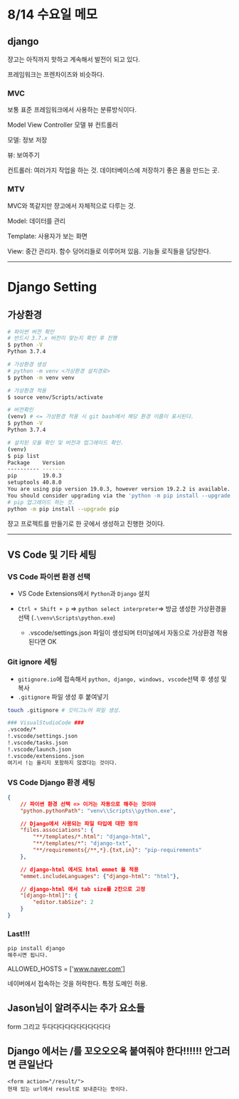 # 8/14 수요일 메모

## django

쟝고는 아직까지 핫하고 계속해서 발전이 되고 있다.

프레임워크는 프렌차이즈와 비슷하다.

### MVC

보통 표준 프레임워크에서 사용하는 분류방식이다.

Model View Controller 모델 뷰 컨트롤러

모델: 정보 저장

뷰: 보여주기

컨트롤러: 여러가지 작업을 하는 것. 데이터베이스에 저장하기 좋은 폼을 만드는 곳.

### MTV

MVC와 똑같지만 쟝고에서 자체적으로 다루는 것.

Model: 데이터를 관리

Template: 사용자가 보는 화면

View: 중간 관리자. 함수 덩어리들로 이루어져 있음. 기능들 로직들을 담당한다.

<hr>

# Django Setting

## 가상환경

```bash
# 파이썬 버전 확인
# 반드시 3.7.x 버전이 맞는지 확인 후 진행
$ python -V
Python 3.7.4

# 가상환경 생성
# python -m venv <가상환경 설치경로>
$ python -m venv venv

# 가상환경 적용
$ source venv/Scripts/activate

# 버전확인
(venv) # <= 가상환경 적용 시 git bash에서 해당 환경 이름이 표시된다.
$ python -V
Python 3.7.4

# 설치된 모듈 확인 및 버전과 업그레이드 확인.
(venv)
$ pip list
Package    Version
---------- -------
pip        19.0.3
setuptools 40.8.0
You are using pip version 19.0.3, however version 19.2.2 is available.
You should consider upgrading via the 'python -m pip install --upgrade pip' command.
# pip 업그레이드 하는 것.
python -m pip install --upgrade pip
```

쟝고 프로젝트를 만들기로 한 곳에서 생성하고 진행한 것이다.

<hr>

## VS Code 및 기타 세팅

### VS Code 파이썬 환경 선택

- VS Code Extensions에서 `Python`과 `Django` 설치

- `Ctrl + Shift + p` => `python select interpreter`=> 방금 생성한 가상환경을 선택 (`.\venv\Scripts\python.exe`) 
  - .vscode/settings.json 파일이 생성되며 터미널에서 자동으로 가상환경 적용된다면 OK

### Git ignore 세팅

- `gitignore.io`에 접속해서 `python, django, windows, vscode`선택 후 생성 및 복사
- `.gitignore` 파일 생성 후 붙여넣기

```bash
touch .gitignore # 깃이그노어 파일 생성.

### VisualStudioCode ###
.vscode/*
!.vscode/settings.json
!.vscode/tasks.json
!.vscode/launch.json
!.vscode/extensions.json
여기서 !는 올리지 포함하지 않겠다는 것이다.
```

### VS Code Django 환경 세팅

```json
{   
    // 파이썬 환경 선택 => 이거는 자동으로 해주는 것이야
    "python.pythonPath": "venv\\Scripts\\python.exe",

    // Django에서 사용되는 파일 타입에 대한 정의
    "files.associations": {
        "**/templates/*.html": "django-html",
        "**/templates/*": "django-txt",
        "**/requirements{/**,*}.{txt,in}": "pip-requirements"
    },

    // django-html 에서도 html emmet 을 적용
    "emmet.includeLanguages": {"django-html": "html"},

    // django-html 에서 tab size를 2칸으로 고정
    "[django-html]": {
        "editor.tabSize": 2
    }
}
```

### Last!!!

```bash
pip install django
해주시면 됩니다.
```



ALLOWED_HOSTS = ['www.naver.com']

네이버에서 접속하는 것을 허락한다. 특정 도메인 허용.

## Jason님이 알려주시는 추가 요소들

form 그리고 두다다다다다다다다다다다

## Django 에서는 /를 꼬오오오옥 붙여줘야 한다!!!!!! 안그러면 큰일난다

```django
<form action="/result/">
현재 있는 url에서 result로 보내준다는 뜻이다.
```




